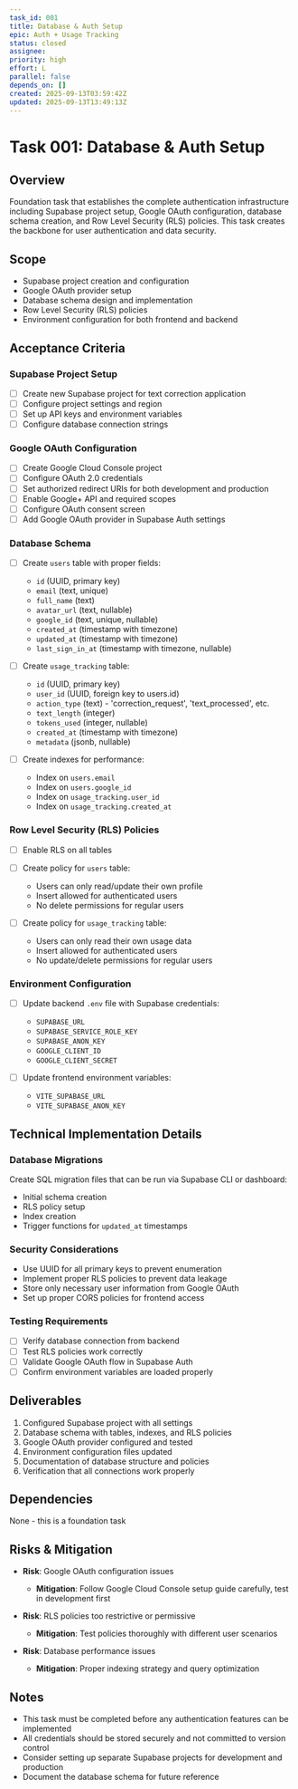 ```yaml
---
task_id: 001
title: Database & Auth Setup
epic: Auth + Usage Tracking
status: closed
assignee: 
priority: high
effort: L
parallel: false
depends_on: []
created: 2025-09-13T03:59:42Z
updated: 2025-09-13T13:49:13Z
---
```


# Task 001: Database & Auth Setup

## Overview
Foundation task that establishes the complete authentication infrastructure including Supabase project setup, Google OAuth configuration, database schema creation, and Row Level Security (RLS) policies. This task creates the backbone for user authentication and data security.

## Scope
- Supabase project creation and configuration
- Google OAuth provider setup
- Database schema design and implementation
- Row Level Security (RLS) policies
- Environment configuration for both frontend and backend

## Acceptance Criteria

### Supabase Project Setup
- [ ] Create new Supabase project for text correction application
- [ ] Configure project settings and region
- [ ] Set up API keys and environment variables
- [ ] Configure database connection strings

### Google OAuth Configuration
- [ ] Create Google Cloud Console project
- [ ] Configure OAuth 2.0 credentials
- [ ] Set authorized redirect URIs for both development and production
- [ ] Enable Google+ API and required scopes
- [ ] Configure OAuth consent screen
- [ ] Add Google OAuth provider in Supabase Auth settings

### Database Schema
- [ ] Create `users` table with proper fields:
  - `id` (UUID, primary key)
  - `email` (text, unique)
  - `full_name` (text)
  - `avatar_url` (text, nullable)
  - `google_id` (text, unique, nullable)
  - `created_at` (timestamp with timezone)
  - `updated_at` (timestamp with timezone)
  - `last_sign_in_at` (timestamp with timezone, nullable)

- [ ] Create `usage_tracking` table:
  - `id` (UUID, primary key)
  - `user_id` (UUID, foreign key to users.id)
  - `action_type` (text) - 'correction_request', 'text_processed', etc.
  - `text_length` (integer)
  - `tokens_used` (integer, nullable)
  - `created_at` (timestamp with timezone)
  - `metadata` (jsonb, nullable)

- [ ] Create indexes for performance:
  - Index on `users.email`
  - Index on `users.google_id`
  - Index on `usage_tracking.user_id`
  - Index on `usage_tracking.created_at`

### Row Level Security (RLS) Policies
- [ ] Enable RLS on all tables
- [ ] Create policy for `users` table:
  - Users can only read/update their own profile
  - Insert allowed for authenticated users
  - No delete permissions for regular users

- [ ] Create policy for `usage_tracking` table:
  - Users can only read their own usage data
  - Insert allowed for authenticated users
  - No update/delete permissions for regular users

### Environment Configuration
- [ ] Update backend `.env` file with Supabase credentials:
  - `SUPABASE_URL`
  - `SUPABASE_SERVICE_ROLE_KEY`
  - `SUPABASE_ANON_KEY`
  - `GOOGLE_CLIENT_ID`
  - `GOOGLE_CLIENT_SECRET`

- [ ] Update frontend environment variables:
  - `VITE_SUPABASE_URL`
  - `VITE_SUPABASE_ANON_KEY`

## Technical Implementation Details

### Database Migrations
Create SQL migration files that can be run via Supabase CLI or dashboard:
- Initial schema creation
- RLS policy setup
- Index creation
- Trigger functions for `updated_at` timestamps

### Security Considerations
- Use UUID for all primary keys to prevent enumeration
- Implement proper RLS policies to prevent data leakage
- Store only necessary user information from Google OAuth
- Set up proper CORS policies for frontend access

### Testing Requirements
- [ ] Verify database connection from backend
- [ ] Test RLS policies work correctly
- [ ] Validate Google OAuth flow in Supabase Auth
- [ ] Confirm environment variables are loaded properly

## Deliverables
1. Configured Supabase project with all settings
2. Database schema with tables, indexes, and RLS policies
3. Google OAuth provider configured and tested
4. Environment configuration files updated
5. Documentation of database structure and policies
6. Verification that all connections work properly

## Dependencies
None - this is a foundation task

## Risks & Mitigation
- **Risk**: Google OAuth configuration issues
  - **Mitigation**: Follow Google Cloud Console setup guide carefully, test in development first

- **Risk**: RLS policies too restrictive or permissive
  - **Mitigation**: Test policies thoroughly with different user scenarios

- **Risk**: Database performance issues
  - **Mitigation**: Proper indexing strategy and query optimization

## Notes
- This task must be completed before any authentication features can be implemented
- All credentials should be stored securely and not committed to version control
- Consider setting up separate Supabase projects for development and production
- Document the database schema for future reference
